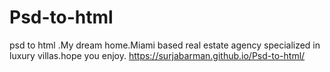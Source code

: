 # Psd-to-html
psd to html .My dream home.Miami based real estate agency specialized in luxury villas.hope you enjoy.
https://surjabarman.github.io/Psd-to-html/
